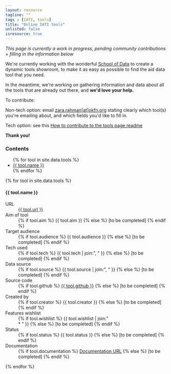 ```yaml
---
layout: resource
tagline: ""
tags : [IATI, tools]
title: "Online IATI tools"
unlisted: false
isresource: true
---
```


*This page is currently a work in progress, pending community contributions + filling in the information below*

We're currently working with the wonderful [School of Data](http://schoolofdata.org) to create a dynamic tools showroom, to make it as easy as possible to find the aid data tool that you need. 

In the meantime, we're working on gathering information and data about all the tools that are already out there, and **we'd love your help.**

To contribute: 

Non-tech option: email [zara.rahman[at]okfn.org](mailto:zara.rahman@okfn.org) stating clearly which tool(s) you're emailing about, and which fields you'd like to fill in. 

Tech option: see this [How to contribute to the tools page readme](https://github.com/zararah/opendevtoolkit/blob/gh-pages/how-to-contribute.md)

**Thank you!**

### Contents
<ul>
{% for tool in site.data.tools %}
<li> <a href="#{{ tool.slug }}">{{ tool.name }}</a></li>
{% endfor %}
</ul>

{% for tool in site.data.tools %}
<h4 id="{{ tool.slug }}">{{ tool.name }}</h4>
<dl class="dl-horizontal">
 <dt>URL</dt>
  <dd>
  	<a href="{{ tool.url }}">{{ tool.url }}</a>
  </dd>	
	<dt>Aim of tool</dt>
	<dd>
		{% if tool.aim %}
			{{ tool.aim }}
		{% else %}
			<span class="txt-muted">[to be completed]</span>
		{% endif %}
	</dd>
	<dt>Target audience</dt>
	<dd>
		{% if tool.audience %}
			{{ tool.audience }}
		{% else %}
			<span class="txt-muted">[to be completed]</span>
		{% endif %}
	</dd>
	<dt>Tech used</dt>		
	<dd>
		{% if tool.tech %}
			{{ tool.tech | join:", " }}
		{% else %}
			<span class="txt-muted">[to be completed]</span>
		{% endif %}
	</dd>
	<dt>Data source</dt>
	<dd>
		{% if tool.source %}
			{{ tool.source | join:", " }}
		{% else %}
			<span class="txt-muted">[to be completed]</span>
		{% endif %}
	</dd>
	<dt>Source code</dt> 
	<dd>
		{% if tool.github %}
			<a href="{{ tool.github }}">{{ tool.github }}</a>
		{% else %}
			<span class="txt-muted">[to be completed]</span>
		{% endif %}
	</dd>	
	<dt>Created by</dt>
	<dd>
		{% if tool.creator %}
			{{ tool.creator }}
		{% else %}
			<span class="txt-muted">[to be completed]</span>
		{% endif %}
	</dd>
	<dt>Features wishlist</dt>
	<dd>
		{% if tool.wishlist %}
			{{ tool.wishlist | join:"<br> * " }}
		{% else %}
			<span class="txt-muted">[to be completed]</span>
		{% endif %}
	</dd>
	<dt>Status</dt>
	<dd>
		{% if tool.status %}
			{{ tool.status }}
		{% else %}
			<span class="txt-muted">[to be completed]</span>
		{% endif %}
	</dd>
	<dt>Documentation</dt>
	<dd>
		{% if tool.documentation %}
			<a href="{{ tool.documentation }}">Documentation URL</a>
		{% else %}
			<span class="txt-muted">[to be completed]</span>
		{% endif %}
	</dd>
</dl>
{% endfor %}
